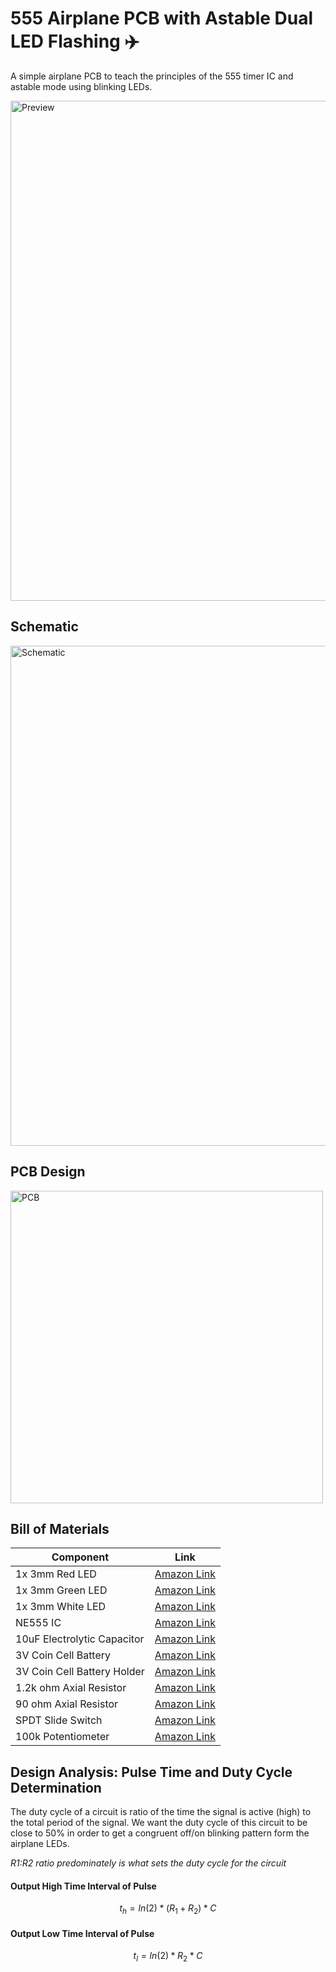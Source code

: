# 555 Airplane PCB with Astable Dual LED Flashing ✈️
A simple airplane PCB to teach the principles of the 555 timer IC and astable mode using blinking LEDs.

<img src="https://github.com/ANG13T/555-plane/blob/main/assets/preview.PNG" alt="Preview" width="800" />

## Schematic
<img src="https://github.com/ANG13T/555-plane/blob/main/assets/schematic.PNG" alt="Schematic" width="800" />

## PCB Design
<img src="https://github.com/ANG13T/555-plane/blob/main/assets/pcb.PNG" alt="PCB" width="500" />

## Bill of Materials
| Component                   | Link                                                                                                      |
|-----------------------------|-----------------------------------------------------------------------------------------------------------|
| 1x 3mm Red LED             | [Amazon Link](https://www.amazon.com/Diode-Lights-120Pcs-Emitting-Assorted/dp/B0BY28JTFC/ref=sr_1_4?sr=8-4) |
| 1x 3mm Green LED           | [Amazon Link](https://www.amazon.com/Diode-Lights-120Pcs-Emitting-Assorted/dp/B0BY2CZN7M/ref=sr_1_2?sr=8-2) |
| 1x 3mm White LED           | [Amazon Link](https://www.amazon.com/Diode-Lights-120Pcs-Emitting-Assorted/dp/B0BY2DDW65/ref=sr_1_5?sr=8-5) |
| NE555 IC                    | [Amazon Link](https://www.amazon.com/MCIGICM-ne555-Timer-Pulse-Generator/dp/B077BRB6W6/ref=sr_1_2?sr=8-2) |
| 10uF Electrolytic Capacitor| [Amazon Link](https://www.amazon.com/Capacitors-5x11mm-Aluminum-Electrolytic-Capacitor/dp/B0C4DHZV7J/ref=sr_1_5?sr=8-5) |
| 3V Coin Cell Battery        | [Amazon Link](https://www.amazon.com/LiCB-CR2032-Lithium-Battery-10-Pack/dp/B071D4DKTZ/ref=sr_1_8?sr=8-8) |
| 3V Coin Cell Battery Holder | [Amazon Link](https://www.amazon.com/bnafes-Surface-CR2032-Button-Battery/dp/B09KG8S6Z9/ref=sr_1_3?sr=8-3) |
| 1.2k ohm Axial Resistor    | [Amazon Link](https://www.amazon.com/Resistor-Tolerance-Resistors-Limiting-Certificated/dp/B08QRLJJMC/ref=sr_1_2?crid=1XO8TBOSAJE5G&dib=eyJ2IjoiMSJ9.J3auG2H4WZTOObK24EMEwMHixvXQSgTAiXmCLPUavk8lEBMYc0UgROmcN-fGNpdqcrTDksYpao5EO3ZdPUwKgKXEfbjg4xZHU3bvYozqyGLjhxVkTzp7j7RoQ0sKGPukwDZppi5YI-SRhVc-4V5K9H3FRc-dGQocXg5JyDqY8zOzu9vHjxXS9hii6lWyJLlg60AJXZD8loqtqa-kVq2q2vHkEpv_SoRb3CLDACrcsNE.qBvZuAiz1Tx_7UBDNaSkkvGUZpht9CtA_XDBnFLCsCs&dib_tag=se&keywords=1.2k+ohm+Axial+Resistor&qid=1725355536&sprefix=1.2k+ohm+axial+resistor%2Caps%2C199&sr=8-2) |
| 90 ohm Axial Resistor      | [Amazon Link](https://www.amazon.com/Resistor-Tolerance-Resistors-Limiting-Certificated/dp/B08QRCQY4J/ref=sr_1_1?crid=2P65OJP9ZBERH&dib=eyJ2IjoiMSJ9.x79ivvPhUMsOgn0mwYi9Hb9uRK6pI78LsWD1ODuvME31esHscaQ3XmQ6eRmgyCy8LNcIgHTpyCCOhpXpfFwZ4K6o7sdwaiVad6_RpKEA4FGb4V3TpdmGCvB_mnqf3u24kWs74CwBAMsMFL_6uiWd0rEt5OHJ3l9ea84o8HbqdsTJDhKgy9QlfBLbPQ22ZGJuqqiGYy0TaaCtAksy3y2Xbt0wpDdHxEzHFQIcbKdhO80.uUqVKTISPma7kuN_FFYvuO3TUlLL1qIimxFYdXzapwc&dib_tag=se&keywords=90+ohm+Axial+Resistor%3A&qid=1725355502&sprefix=resistor+kit%2Caps%2C448&sr=8-1) |
| SPDT Slide Switch          | [Amazon Link](https://www.amazon.com/HiLetgo-SS-12D00-Toggle-Switch-Vertical/dp/B07RTJDW27/ref=sr_1_2?sr=8-2) |
| 100k Potentiometer          | [Amazon Link](https://www.amazon.com/Sscon-Breadboard-Potentiometer-Arduino-3386MP-104/dp/B07QZ67C2K/ref=sr_1_9?crid=2Q0OB7FIJKUU1&dib=eyJ2IjoiMSJ9.ALke2vkdw7lw76jKYVkSClADKMUWpDwLt9F9fBt9kANdQOxKkSMRoLvK76evAaEMBJGv3oWoc8ovCdX2RCvYZAAW5Tj4AbflrHdmW93cn4yD62liEbXnU9AmyE0mp6pLo1DvB4yUYAyy4ATBrHct-sTnE3Z8m04pFxvhDt6R8w5xZ76kbbcxzj4s_I2-FKSanbE5Ls2nP-mXaQ69XZrV-E2VMvNiinxDPVepDnqBE_I.dU7tQpuBAAKw9xvEH3SvLnyW_zsAgCWHLjo5D9JwQsY&dib_tag=se&keywords=trim%2B100k%2BPotentiometer&qid=1725355575&sprefix=trim100k%2Bpotentiometer%2Caps%2C143&sr=8-9&th=1) |

## Design Analysis: Pulse Time and Duty Cycle Determination

The duty cycle of a circuit is ratio of the time the signal is active (high) to the total period of the signal. 
We want the duty cycle of this circuit to be close to 50% in order to get a congruent off/on blinking pattern form the airplane LEDs.

*R1:R2 ratio predominately is what sets the duty cycle for the circuit*

#### Output High Time Interval of Pulse

$$
t_h = ln(2) * (R_1 + R_2) * C
$$

#### Output Low Time Interval of Pulse

$$
t_l = ln(2) * R_2 * C
$$
